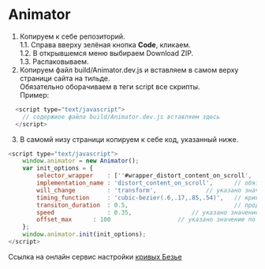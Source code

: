# Animator

1. Копируем к себе репозиторий.  
  1.1. Справа вверху зелёная кнопка **Code**, кликаем.  
  1.2. В открывшемся меню выбираем Download ZIP.  
  1.3. Распаковываем.  
2. Копируем файл build/Animator.dev.js и вставляем в самом верху страници сайта на тильде.  
  Обязательно оборачиваем в теги script все скрипты.  
  Пример:  
  ```js
    <script type="text/javascript">
      // содержиое файла build/Animator.dev.js вставляем здесь
    </script>
  ```
3. В самомй низу страници копируем к себе код, указанный ниже.  
```js
<script type="text/javascript">
	window.animator = new Animator();
	var init_options = {
		selector_wrapper 	: [''#wrapper_distort_content_on_scroll', '.block-4 span'], // передаём селекторы, обязательное поле
		implementation_name	: 'distort_content_on_scroll',		// обязательное поле
		will_change 		: 'transform',				// указано значение по умолчанию
		timing_function		: 'cubic-bezier(.6,.17,.85,.54)', 	// кривая Безье анимации, указано значение по умолчанию
		transiton_duration	: 0.5,                            	// продолжительность анимации, указано значение по умолчанию
		speed 		    	: 0.35,					// указано значение по умолчанию
		offset_max		: 100					// указано значение по умолчанию
	};
	window.animator.init(init_options);
</script>
```  

Ссылка на онлайн сервис настройки [кривых Безье](https://cubic-bezier.com/) 
